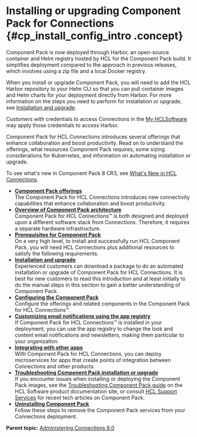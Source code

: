 # Installing or upgrading Component Pack for Connections {#cp_install_config_intro .concept}

Component Pack is now deployed through Harbor, an open-source container and Helm registry hosted by HCL for the Component Pack build. It simplifies deployment compared to the approach in previous releases, which involves using a zip file and a local Docker registry.

When you install or upgrade Component Pack, you will need to add the HCL Harbor repository to your Helm CLI so that you can pull container images and Helm charts for your deployment directly from Harbor. For more information on the steps you need to perform for installation or upgrade, see [Installation and upgrade](../install/cp_install_upgrade_container.md).
    
Customers with credentials to access Connections in the [My HCLSoftware](https://my.hcltechsw.com/) may apply those credentials to access Harbor.

Component Pack for HCL Connections introduces several offerings that enhance collaboration and boost productivity. Read on to understand the offerings, what resources Component Pack requires, some sizing considerations for Kubernetes, and information on automating installation or upgrade.

To see what's new in Component Pack 8 CR3, see [What's New in HCL Connections](../overview/i_ovr_r_whats_new_cr1.md).

-   **[Component Pack offerings](../install/cp_install_offerings.md)**  
The Component Pack for HCL Connections introduces new connectivity capabilities that enhance collaboration and boost productivity.
-   **[Overview of Component Pack architecture](../install/cp_over_intro.md)**  
Component Pack for HCL Connections™ is both designed and deployed upon a different software stack from Connections. Therefore, it requires a separate hardware infrastructure.
-   **[Prerequisites for Component Pack](../install/cp_prereqs.md)**  
On a very high level, to install and successfully run HCL Component Pack, you will need HCL Connections plus additional resources to satisfy the following requirements.
-   **[Installation and upgrade](../install/cp_install_upgrade_container.md)**  
Experienced customers can download a package to do an automated installation or upgrade of Component Pack for HCL Connections. It is best for new customers to read this introduction and at least initially to do the manual steps in this section to gain a better understanding of Component Pack.
-   **[Configuring the Component Pack](../install/cp_config_intro.md)**  
Configure the offerings and related components in the Component Pack for HCL Connections™.
-   **[Customizing email notifications using the app registry](../install/cp_t_customize_email_notifications.md)**  
If Component Pack for HCL Connections™ is installed in your deployment, you can use the app registry to change the look and content email notifications and newsletters, making them particular to your organization.
-   **[Integrating with other apps](../install/cp_3p_integrate_with_other_products.md)**  
With Component Pack for HCL Connections, you can deploy microservices for apps that create points of integration between Connections and other products.
-   **[Troubleshooting Component Pack installation or upgrade](../install/cp_install_troubleshoot_intro.md)**  
If you encounter issues when installing or deploying the Component Pack images, see the [Troubleshooting Component Pack guide](https://opensource.hcltechsw.com/connections-doc/guide_me/how_to_guides/troubleshooting_cnx_cp.pdf) on the HCL Software product documentation site, or consult [HCL Support Services](https://support.hcltechsw.com/) for recent tech articles on Component Pack.
-   **[Uninstalling Component Pack](../install/cp_install_uninstall.md)**  
Follow these steps to remove the Component Pack services from your Connections deployment.

**Parent topic:** [Administering Connections 8.0](../welcome/welcome_admin.md)

